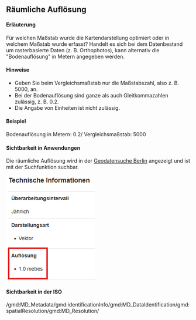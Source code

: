 ## Räumliche Auflösung

#### Erläuterung
Für welchen Maßstab wurde die Kartendarstellung optimiert oder in welchem Maßstab wurde erfasst? Handelt es sich bei dem Datenbestand um rasterbasierte Daten (z. B. Orthophotos), kann alternativ die "Bodenauflösung" in Metern angegeben werden.

#### Hinweise
* Geben Sie beim Vergleichsmaßstab nur die Maßstabszahl, also z. B. 5000, an.
* Bei der Bodenauflösung sind ganze als auch Gleitkommazahlen zulässig, z. B. 0.2.
* Die Angabe von Einheiten ist nicht zulässig.

#### Beispiel
Bodenauflösung in Metern: 0.2/ Vergleichsmaßstab: 5000

#### Sichtbarkeit in Anwendungen
Die räumliche Auflösung wird in der <a href="https://gdi.berlin.de/geonetwork/srv/ger/catalog.search#/metadata/f0e8ff09-2887-3446-9c53-81dbc45af03c" class="popup" target="_blank">Geodatensuche Berlin</a> angezeigt und ist mit der Suchfunktion suchbar.

<a href="https://gdi.berlin.de/geonetwork/srv/ger/catalog.search#/metadata/f0e8ff09-2887-3446-9c53-81dbc45af03c"><img src="https://raw.githubusercontent.com/gdi-be/mde-deployment/refs/heads/main/codelists/help/previews/resolutions.png"></a>


#### Sichtbarkeit in der ISO
/gmd:MD_Metadata/gmd:identificationInfo/gmd:MD_DataIdentification/gmd:spatialResolution/gmd:MD_Resolution/


